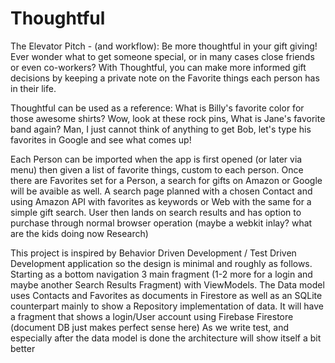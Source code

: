 # Thoughtful
The Elevator Pitch - (and workflow):
Be more thoughtful in your gift giving! 
Ever wonder what to get someone special, or in many cases close friends or even co-workers?
With Thoughtful, you can make more informed gift decisions by keeping a private note on the Favorite things each person has in their life.

Thoughtful can be used as a reference:
What is Billy's favorite color for those awesome shirts? 
Wow, look at these rock pins, What is Jane's favorite band again?
Man, I just cannot think of anything to get Bob, let's type his favorites in Google and see what comes up!

Each Person can be imported when the app is first opened (or later via menu) then given a list of favorite things, custom to each person.
Once there are Favorites set for a Person, a search for gifts on Amazon or Google will be avaible as well.
A search page planned with a chosen Contact and using Amazon API with favorites as keywords or Web with the same for a simple gift search.
User then lands on search results and has option to purchase through normal browser operation (maybe a webkit inlay? what are the kids doing now Research)

This project is inspired by Behavior Driven Development / Test Driven Development application so the design is minimal and roughly as follows.
Starting as a bottom navigation 3 main fragment (1-2 more for a login and maybe another Search Results Fragment) with ViewModels.
The Data model uses Contacts and Favorites as documents in Firestore as well as an SQLite counterpart mainly to show a Repository implementation of data. 
It will have a fragment that shows a login/User account using Firebase Firestore (document DB just makes perfect sense here)
As we write test, and especially after the data model is done the architecture will show itself a bit better
